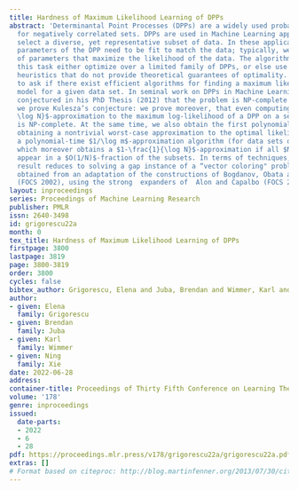 ```yaml
---
title: Hardness of Maximum Likelihood Learning of DPPs
abstract: 'Determinantal Point Processes (DPPs) are a widely used probabilistic model
  for negatively correlated sets. DPPs are used in Machine Learning applications to
  select a diverse, yet representative subset of data. In these applications, the
  parameters of the DPP need to be fit to match the data; typically, we seek a set
  of parameters that maximize the likelihood of the data. The algorithms used for
  this task either optimize over a limited family of DPPs, or else use local improvement
  heuristics that do not provide theoretical guarantees of optimality. It is natural
  to ask if there exist efficient algorithms for finding a maximum likelihood DPP
  model for a given data set. In seminal work on DPPs in Machine Learning, Kulesza
  conjectured in his PhD Thesis (2012) that the problem is NP-complete.  In this work
  we prove Kulesza’s conjecture: we prove moreover, that even computing a $1-\frac{1}{\mathrm{poly}
  \log N}$-approximation to the maximum log-likelihood of a DPP on a set of $N$ items
  is NP-complete. At the same time, we also obtain the first polynomial-time algorithm
  obtaining a nontrivial worst-case approximation to the optimal likelihood: we present
  a polynomial-time $1/\log m$-approximation algorithm (for data sets of size $m$),
  which moreover obtains a $1-\frac{1}{\log N}$-approximation if all $N$ elements
  appear in a $O(1/N)$-fraction of the subsets. In terms of techniques, the hardness
  result reduces to solving a gap instance of a “vector coloring" problem on a hypergraph
  obtained from an adaptation of the constructions of Bogdanov, Obata and Trevisan
  (FOCS 2002), using the strong  expanders of  Alon and Capalbo (FOCS 2007).'
layout: inproceedings
series: Proceedings of Machine Learning Research
publisher: PMLR
issn: 2640-3498
id: grigorescu22a
month: 0
tex_title: Hardness of Maximum Likelihood Learning of DPPs
firstpage: 3800
lastpage: 3819
page: 3800-3819
order: 3800
cycles: false
bibtex_author: Grigorescu, Elena and Juba, Brendan and Wimmer, Karl and Xie, Ning
author:
- given: Elena
  family: Grigorescu
- given: Brendan
  family: Juba
- given: Karl
  family: Wimmer
- given: Ning
  family: Xie
date: 2022-06-28
address:
container-title: Proceedings of Thirty Fifth Conference on Learning Theory
volume: '178'
genre: inproceedings
issued:
  date-parts:
  - 2022
  - 6
  - 28
pdf: https://proceedings.mlr.press/v178/grigorescu22a/grigorescu22a.pdf
extras: []
# Format based on citeproc: http://blog.martinfenner.org/2013/07/30/citeproc-yaml-for-bibliographies/
---
```

